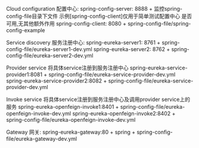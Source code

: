 Cloud configuration 配置中心:
    spring-config-server: 8888 + 监控spring-config-file目录下文件
    示例[spring-config-client]仅用于简单测试配置中心 是否可用,无其他额外作用
    spring-config-client: 8080 + spring-config-file/spring-config-example

Service discovery 服务注册中心:
    spring-eureka-server1: 8761 + spring-config-file/eureka-server1-dev.yml
    spring-eureka-server2: 8762 + spring-config-file/eureka-server2-dev.yml

Provider service  将具体service注册到服务注册中心 
    spring-eureka-service-provider1:8081 + spring-config-file/eureka-service-provider-dev.yml
    spring-eureka-service-provider2:8082 + spring-config-file/eureka-service-provider-dev.yml

Invoke service 将具体service注册到服务注册中心及调用provider service上的服务
    spring-eureka-openfeign-invoke1:8401 + spring-config-file/eureka-openfeign-invoke-dev.yml
    spring-eureka-openfeign-invoke2:8402 + spring-config-file/eureka-openfeign-invoke-dev.yml

Gateway 网关:
    spring-eureka-gateway:80 + spring + spring-config-file/eureka-gateway-dev.yml